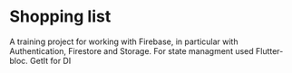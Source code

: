 # Shopping list

A training project for working with Firebase, in particular with Authentication, Firestore and Storage. For state managment used Flutter-bloc.
GetIt for DI
